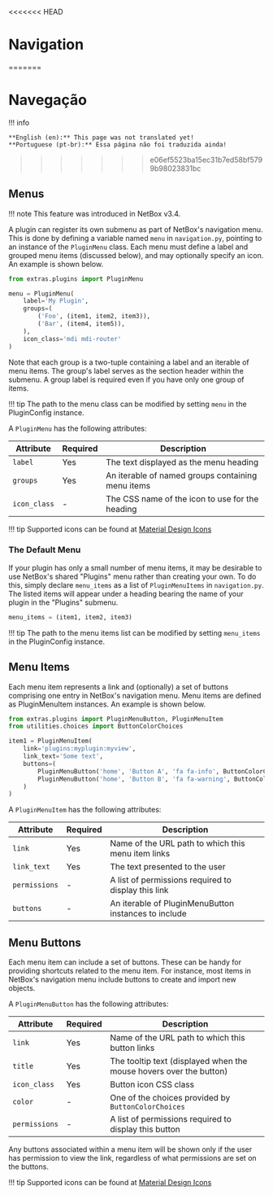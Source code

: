 <<<<<<< HEAD
# Navigation
=======
# Navegação

!!! info

    **English (en):** This page was not translated yet!
    **Portuguese (pt-br):** Essa página não foi traduzida ainda!
>>>>>>> e06ef5523ba15ec31b7ed58bf5799b98023831bc

## Menus

!!! note
    This feature was introduced in NetBox v3.4.

A plugin can register its own submenu as part of NetBox's navigation menu. This is done by defining a variable named `menu` in `navigation.py`, pointing to an instance of the `PluginMenu` class. Each menu must define a label and grouped menu items (discussed below), and may optionally specify an icon. An example is shown below.

```python title="navigation.py"
from extras.plugins import PluginMenu

menu = PluginMenu(
    label='My Plugin',
    groups=(
        ('Foo', (item1, item2, item3)),
        ('Bar', (item4, item5)),
    ),
    icon_class='mdi mdi-router'
)
```

Note that each group is a two-tuple containing a label and an iterable of menu items. The group's label serves as the section header within the submenu. A group label is required even if you have only one group of items.

!!! tip
    The path to the menu class can be modified by setting `menu` in the PluginConfig instance.

A `PluginMenu` has the following attributes:

| Attribute    | Required | Description                                       |
|--------------|----------|---------------------------------------------------|
| `label`      | Yes      | The text displayed as the menu heading            |
| `groups`     | Yes      | An iterable of named groups containing menu items |
| `icon_class` | -        | The CSS name of the icon to use for the heading   |

!!! tip
    Supported icons can be found at [Material Design Icons](https://materialdesignicons.com/)

### The Default Menu

If your plugin has only a small number of menu items, it may be desirable to use NetBox's shared "Plugins" menu rather than creating your own. To do this, simply declare `menu_items` as a list of `PluginMenuItems` in `navigation.py`. The listed items will appear under a heading bearing the name of your plugin in the "Plugins" submenu.

```python title="navigation.py"
menu_items = (item1, item2, item3)
```

!!! tip
    The path to the menu items list can be modified by setting `menu_items` in the PluginConfig instance.

## Menu Items

Each menu item represents a link and (optionally) a set of buttons comprising one entry in NetBox's navigation menu. Menu items are defined as PluginMenuItem instances. An example is shown below.

```python title="navigation.py"
from extras.plugins import PluginMenuButton, PluginMenuItem
from utilities.choices import ButtonColorChoices

item1 = PluginMenuItem(
    link='plugins:myplugin:myview',
    link_text='Some text',
    buttons=(
        PluginMenuButton('home', 'Button A', 'fa fa-info', ButtonColorChoices.BLUE),
        PluginMenuButton('home', 'Button B', 'fa fa-warning', ButtonColorChoices.GREEN),
    )
)
```

A `PluginMenuItem` has the following attributes:

| Attribute     | Required | Description                                          |
|---------------|----------|------------------------------------------------------|
| `link`        | Yes      | Name of the URL path to which this menu item links   |
| `link_text`   | Yes      | The text presented to the user                       |
| `permissions` | -        | A list of permissions required to display this link  |
| `buttons`     | -        | An iterable of PluginMenuButton instances to include |

## Menu Buttons

Each menu item can include a set of buttons. These can be handy for providing shortcuts related to the menu item. For instance, most items in NetBox's navigation menu include buttons to create and import new objects.

A `PluginMenuButton` has the following attributes:

| Attribute     | Required | Description                                                        |
|---------------|----------|--------------------------------------------------------------------|
| `link`        | Yes      | Name of the URL path to which this button links                    |
| `title`       | Yes      | The tooltip text (displayed when the mouse hovers over the button) |
| `icon_class`  | Yes      | Button icon CSS class                                              |
| `color`       | -        | One of the choices provided by `ButtonColorChoices`                |
| `permissions` | -        | A list of permissions required to display this button              |

Any buttons associated within a menu item will be shown only if the user has permission to view the link, regardless of what permissions are set on the buttons.

!!! tip
    Supported icons can be found at [Material Design Icons](https://materialdesignicons.com/)
